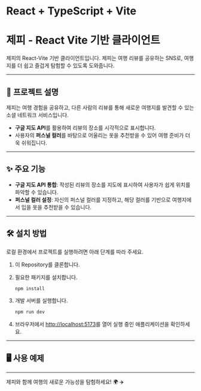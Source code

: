 # React + TypeScript + Vite

# 제피 - React Vite 기반 클라이언트

제피의 React-Vite 기반 클라이언트입니다. 제피는 여행 리뷰를 공유하는 SNS로, 여행지를 더 쉽고 즐겁게 탐험할 수 있도록 도와줍니다.  

---

## 📖 프로젝트 설명

제피는 여행 경험을 공유하고, 다른 사람의 리뷰를 통해 새로운 여행지를 발견할 수 있는 소셜 네트워크 서비스입니다.  
- **구글 지도 API**를 활용하여 리뷰의 장소를 시각적으로 표시합니다.  
- 사용자의 **퍼스널 컬러**를 바탕으로 어울리는 옷을 추천받을 수 있어 여행 준비가 더욱 쉬워집니다.  

---

## ✨ 주요 기능

- **구글 지도 API 통합**: 작성된 리뷰의 장소를 지도에 표시하여 사용자가 쉽게 위치를 파악할 수 있습니다.
- **퍼스널 컬러 설정**: 자신의 퍼스널 컬러를 지정하고, 해당 컬러를 기반으로 여행지에서 입을 옷을 추천받을 수 있습니다.

---

## 🛠️ 설치 방법

로컬 환경에서 프로젝트를 실행하려면 아래 단계를 따라 주세요.

1. 이 Repository를 클론합니다.

2. 필요한 패키지를 설치합니다.
    ```bash
    npm install
    ```

3. 개발 서버를 실행합니다.
    ```bash
    npm run dev
    ```

4. 브라우저에서 [http://localhost:5173](http://localhost:5173)를 열어 실행 중인 애플리케이션을 확인하세요.

---

## 🖥️ 사용 예제


---

제피와 함께 여행의 새로운 가능성을 탐험하세요! 🌍 ✈️

